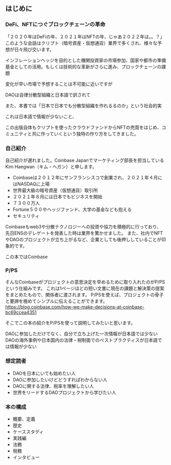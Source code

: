## はじめに

### DeFi、NFTにつぐブロックチェーンの革命
「２０２０年はDeFiの年、２０２１年はNFTの年、じゃあ２０２２年は。。？」このような会話はクリプト（暗号資産・仮想通貨）業界で多くされ、様々な予想が日々飛び交います。

インフレーションヘッジを目的とした機関投資家の市場参加、国家や都市の準備基金としての活用。もしくは技術的な革新がさらに進み、ブロックチェーンの課題

変化が早い市場で予想することは不可能に近いですが

DAOは自律分散型組織と日本語で訳されて

また、本書では「日本で日本でも分散型組織を作れるるのか」という社会的実

これは日本語で情報が少ないこと、

この出版自体もクリプトを使ったクラウドファンドからNFTの売買をはじめ、コミュニティと共に作っていくという独特の作り方をしてきました。



### 自己紹介
自己紹介が遅れました。Coinbase Japanでマーケティング部長を担当しているKim Haegwan（キム・ヘガン）と申します。
- Coinbaseは２０１２年にサンフランシスコで創業され、２０２１年４月にはNASDAQに上場
- 世界最大級の暗号資産（仮想通貨）取引所
- ２０２１年８月には日本でもビジネスを開始
- ７３００万人
- Fortune５００やヘッジファンド、大学の基金なども抱える
- セキュリティ

Coinbaseもweb3や分散テクノロジーへの投資や協力を積極的に行っており、
先日ENSのデレゲートを発表した時は業界を驚かせました。
また、社内でNFTやDAOのプロジェクトが立ち上がるなど、企業としても後押ししていることが印象的です。

この本ではCoinbase



### P/PS

そんなCoinbaseがプロジェクトの意思決定を早めるために取り入れたのがP/PSという仕組みです。
これは1ページほどの短い文書に現在の課題と解決策の提案をまとめたもので、関係者に渡されます。
P/PSを使えば、プロジェクトの骨子と要諦を極めてシンプルに伝えることができます。
https://blog.coinbase.com/how-we-make-decisions-at-coinbase-bc69ccea4351

そこでこの本の紹介をP/PSを使って説明してみたいと思います。

DAOに参加しただけでなく、自分で立ち上げた一次情報が日本語では少ない
DAOの海外事例や日本国内の法律・税制面でのベストプラクティスが日本語では情報が少ない


### 想定読者

- DAOを日本にいても始めたい人
- DAOに参加したいけどどうすればわからない人
- DAOに関する法律、税率を理解したい人
- 世界をリードするDAOプロジェクトから学びたい人


### 本の構成

- 概要、定義
- 歴史
- ケーススタディ
- 実践編
- 法務
- 税務
- インタビュー